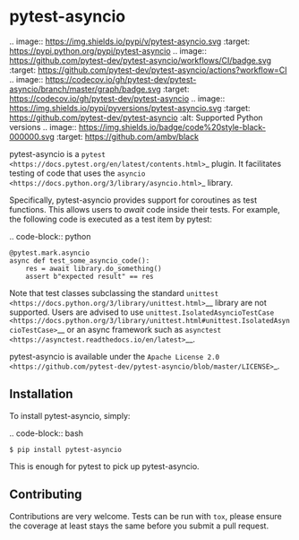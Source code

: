pytest-asyncio
==============

.. image:: https://img.shields.io/pypi/v/pytest-asyncio.svg
    :target: https://pypi.python.org/pypi/pytest-asyncio
.. image:: https://github.com/pytest-dev/pytest-asyncio/workflows/CI/badge.svg
    :target: https://github.com/pytest-dev/pytest-asyncio/actions?workflow=CI
.. image:: https://codecov.io/gh/pytest-dev/pytest-asyncio/branch/master/graph/badge.svg
    :target: https://codecov.io/gh/pytest-dev/pytest-asyncio
.. image:: https://img.shields.io/pypi/pyversions/pytest-asyncio.svg
    :target: https://github.com/pytest-dev/pytest-asyncio
    :alt: Supported Python versions
.. image:: https://img.shields.io/badge/code%20style-black-000000.svg
    :target: https://github.com/ambv/black

pytest-asyncio is a `pytest <https://docs.pytest.org/en/latest/contents.html>`_ plugin. It facilitates testing of code that uses the `asyncio <https://docs.python.org/3/library/asyncio.html>`_ library.

Specifically, pytest-asyncio provides support for coroutines as test functions. This allows users to *await* code inside their tests. For example, the following code is executed as a test item by pytest:

.. code-block:: python

    @pytest.mark.asyncio
    async def test_some_asyncio_code():
        res = await library.do_something()
        assert b"expected result" == res


Note that test classes subclassing the standard `unittest <https://docs.python.org/3/library/unittest.html>`__ library are not supported. Users
are advised to use `unittest.IsolatedAsyncioTestCase <https://docs.python.org/3/library/unittest.html#unittest.IsolatedAsyncioTestCase>`__
or an async framework such as `asynctest <https://asynctest.readthedocs.io/en/latest>`__.


pytest-asyncio is available under the `Apache License 2.0 <https://github.com/pytest-dev/pytest-asyncio/blob/master/LICENSE>`_.


Installation
------------

To install pytest-asyncio, simply:

.. code-block:: bash

    $ pip install pytest-asyncio

This is enough for pytest to pick up pytest-asyncio.


Contributing
------------
Contributions are very welcome. Tests can be run with ``tox``, please ensure
the coverage at least stays the same before you submit a pull request.
